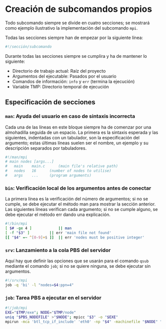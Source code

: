 # Creación de subcomandos propios
Todo subcomando siempre se divide en cuatro secciones; se mostrará como ejemplo ilustrativo la implementación del subcomando `mpi`.

Todas las secciones siempre han de empezar por la siguiente línea:

```bash
#!/sección/subcomando
```

Durante todas las secciones siempre se cumplira y ha de mantener lo siguiente:
- Directorio de trabajo actual: Raíz del proyecto
- Argumentos del ejecutable: Pasados por el usuario
- Comandos de información: `info` y `err` (termina la ejecución)
- Variable TMP: Directorio temporal de ejecución

## Especificación de secciones
### `man`: Ayuda del usuario en caso de sintaxis incorrecta
Cada una de las líneas en este bloque siempre ha de comenzar por una almohadilla seguida de un espacio. La primera es la sintaxis esperada y las siguientes, indentadas con un tabulador, son la especificación del argumento; estas últimas líneas suelen ser el nombre, un ejemplo y su descripción separados por tabuladores.

```bash
#!/man/mpi
# main nodes [args...]
# 	main	main.c		(main file's relative path)
# 	nodes	16		(number of nodes to utilise)
# 	args	...		(program arguments)
```

### `bin`: Verificación local de los argumentos antes de conectar
La primera línea es la verificación del número de argumentos; si no se cumple, se debe ejecutar el método man para mostrar la sección anterior. Las siguientes líneas verifican cada argumento; si no se cumple alguno, se debe ejecutar el método err dando una explicación.

```bash
#!/bin/mpi
[ $# -ge 4 ]			|| man
[ -f "$3" ]			|| err 'main file not found'
[[ "$4" =~ ^[0-9]+$ ]]	|| err 'nodes must be positive integer'
```

### `srv`: Lanzamiento a la cola PBS del servidor
Aquí hay que definir las opciones que se usarán para el comando `qsub` mediante el comando `job`; si no se quiere ninguna, se debe ejecutar sin argumentos.

```bash
#!/srv/mpi
job -q 'bi' -l "nodes=$4:ppn=4"
```

### `job`: Tarea PBS a ejecutar en el servidor
```bash
#!/job/mpi
EXE="$TMP/exe"; NODE="$TMP/node"
uniq "$PBS_NODEFILE" >"$NODE"; mpicc "$3" -o "$EXE"
mpirun -mca 'btl_tcp_if_include' 'eth0' -np "$4" -machinefile "$NODE" "$EXE" "${@:5}"
```